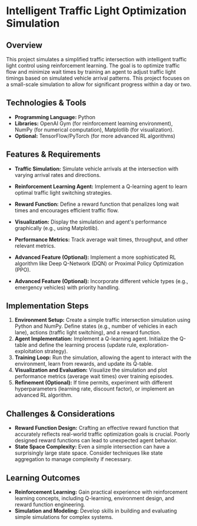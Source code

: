 # Intelligent Traffic Light Optimization Simulation

## Overview

This project simulates a simplified traffic intersection with intelligent traffic light control using reinforcement learning. The goal is to optimize traffic flow and minimize wait times by training an agent to adjust traffic light timings based on simulated vehicle arrival patterns.  This project focuses on a small-scale simulation to allow for significant progress within a day or two.

## Technologies & Tools

* **Programming Language:** Python
* **Libraries:**  OpenAI Gym (for reinforcement learning environment), NumPy (for numerical computation), Matplotlib (for visualization).
* **Optional:** TensorFlow/PyTorch (for more advanced RL algorithms)

## Features & Requirements

- **Traffic Simulation:** Simulate vehicle arrivals at the intersection with varying arrival rates and directions.
- **Reinforcement Learning Agent:** Implement a Q-learning agent to learn optimal traffic light switching strategies.
- **Reward Function:** Define a reward function that penalizes long wait times and encourages efficient traffic flow.
- **Visualization:**  Display the simulation and agent's performance graphically (e.g., using Matplotlib).
- **Performance Metrics:** Track average wait times, throughput, and other relevant metrics.


- **Advanced Feature (Optional):** Implement a more sophisticated RL algorithm like Deep Q-Network (DQN) or Proximal Policy Optimization (PPO).
- **Advanced Feature (Optional):**  Incorporate different vehicle types (e.g., emergency vehicles) with priority handling.

## Implementation Steps

1. **Environment Setup:** Create a simple traffic intersection simulation using Python and NumPy. Define states (e.g., number of vehicles in each lane), actions (traffic light switching), and a reward function.
2. **Agent Implementation:** Implement a Q-learning agent.  Initialize the Q-table and define the learning process (update rule, exploration-exploitation strategy).
3. **Training Loop:**  Run the simulation, allowing the agent to interact with the environment, learn from rewards, and update its Q-table.
4. **Visualization and Evaluation:** Visualize the simulation and plot performance metrics (average wait times) over training episodes.
5. **Refinement (Optional):** If time permits, experiment with different hyperparameters (learning rate, discount factor), or implement an advanced RL algorithm.

## Challenges & Considerations

- **Reward Function Design:** Crafting an effective reward function that accurately reflects real-world traffic optimization goals is crucial.  Poorly designed reward functions can lead to unexpected agent behavior.
- **State Space Complexity:**  Even a simple intersection can have a surprisingly large state space.  Consider techniques like state aggregation to manage complexity if necessary.

## Learning Outcomes

- **Reinforcement Learning:**  Gain practical experience with reinforcement learning concepts, including Q-learning, environment design, and reward function engineering.
- **Simulation and Modeling:**  Develop skills in building and evaluating simple simulations for complex systems.

